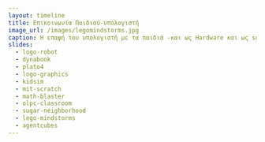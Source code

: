 ```yaml
---
layout: timeline
title: Επικοινωνία Παιδιού-υπολογιστή
image_url: /images/legomindstorms.jpg
caption: Η επαφή του υπολογιστή με τα παιδιά -και ως Hardware και ως software- είναι ένα ανερχόμενο πεδίο πληροφορικής κάτω άπο την ομπρέλα του Human Computer Interaction γνωστό και ώς Child–Computer Interaction.
slides:
  - logo-robot 
  - dynabook
  - plato4
  - logo-graphics
  - kidsim
  - mit-scratch
  - math-blaster
  - olpc-classroom
  - sugar-neighborhood
  - lego-mindstorms
  - agentcubes
---
```

